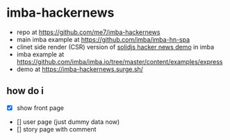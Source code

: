 # imba-hackernews
- repo at https://github.com/me7/imba-hackernews
- main imba example at https://github.com/imba/imba-hn-spa
- clinet side render (CSR) version of [solidjs hacker news demo](https://github.com/solidjs/solid-hackernews) in imba
- imba example at https://github.com/imba/imba.io/tree/master/content/examples/express
- demo at https://imba-hackernews.surge.sh/

## how do i
- [x] show front page
- [] user page (just dummy data now)
- [] story page with comment